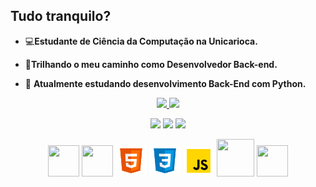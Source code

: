 ## Tudo tranquilo?

<!--<div>
   <a href="https://github.com/Rhuan-Gonzaga">
      <img height="150em" src="https://github-readme-stats.vercel.app/api?username=Rhuan-Gonzaga&show_icons=true&theme=dark&include_all_commits=true&count_private=true"/>
      <img height="150em" src="https://github-readme-stats.vercel.app/api/top-langs/?username=Rhuan-Gonzaga&layout=compact&langs_count=7&theme=dark"/>
   </a>
</div>-->
  
 - 💻<strong>Estudante de Ciência da Computação na Unicarioca.</strong>
 
 - 👨<strong>Trilhando o meu caminho como Desenvolvedor Back-end.</strong>

 - 📖 <strong>Atualmente estudando desenvolvimento Back-End com Python.</strong>
         
  <div>
  <p align="center">
   <a href="https://github.com/Rhuan-Gonzaga">
     <img
       height="185em"
       src="https://github-readme-stats.vercel.app/api?username=Rhuan-Gonzaga&show_icons=true&theme=nord&include_all_commits=true&count_private=true"
     />
     <img
       height="185em"
       src="https://github-readme-stats.vercel.app/api/top-langs/?username=Rhuan-Gonzaga&layout=compact&langs_count=16&theme=nord"
     />
   </a>
 </p>
    
</div>       
         
         
 
<p align="center">
  <a href="https://www.linkedin.com/in/rhuan-gonzaga-0127381a4/" target="_blank"><img src="https://img.shields.io/badge/-LinkedIn-%230077B5?style=for-the-badge&logo=linkedin&logoColor=white" target="_blank"></a>
  <a href = "mailto: rhuangonzaga22@gmail.com"><img src="https://img.shields.io/badge/-Gmail-%23333?style=for-the-badge&logo=gmail&logoColor=white" target="_blank"></a>
  <a href="https://www.instagram.com/rhuann22/" target="_blank"><img src="https://img.shields.io/badge/-Instagram-%23E4405F?style=for-the-badge&logo=instagram&logoColor=white" target="_blank"></a> 
</p>

<div  align="center">
     <img src="https://cdn.jsdelivr.net/gh/devicons/devicon/icons/python/python-original.svg" height="50px"  width="50px" />
     <img src=https://icongr.am/devicon/django-plain.svg?size=128&color=2c9118 height="50px"  width="50px"/>
     <img src="https://github.com/Rhuan-Gonzaga/JogaDaVelha/blob/main/logo/html.png" height="50px"  width="50px">
     <img src="https://github.com/Rhuan-Gonzaga/JogaDaVelha/blob/main/logo/css.png" height="50px" width="50px"> 
     <img src="https://github.com/Rhuan-Gonzaga/JogaDaVelha/blob/main/logo/javascript.png" height="50px"  width="50px">
     <img src="https://cdn.jsdelivr.net/gh/devicons/devicon/icons/nodejs/nodejs-original-wordmark.svg" height="60px"  width="60px" />
     <img src="https://cdn.jsdelivr.net/gh/devicons/devicon/icons/react/react-original.svg" height="50px"  width="50px" />
  

    
</div>
 
